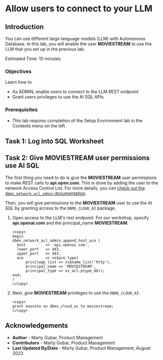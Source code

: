 # Allow users to connect to your LLM
## Introduction

You can use different large language models (LLM) with Autonomous Database. In this lab, you will enable the user **MOVIESTREAM** to use the LLM that you set up in the previous lab.

Estimated Time: 10 minutes.

### Objectives

Learn how to
* As ADMIN, enable users to connect to the LLM REST endpoint
* Grant users privileges to use the AI SQL APIs

### Prerequisites
- This lab requires completion of the Setup Environment lab in the Contents menu on the left.


## Task 1: Log into SQL Worksheet 
[](include:adb-connect-with-sql-worksheet-body.md)

## Task 2: Give MOVIESTREAM user permissions use AI SQL
The first thing you need to do is give the **MOVIESTREAM** user permissions to make REST calls to **api.open.com**. This is done by adding the user to the network Access Control List. For more details, you can [check out the `dbms_network_acl_admin` documentation](https://docs.oracle.com/en/database/oracle/oracle-database/19/arpls/DBMS_NETWORK_ACL_ADMIN.html#GUID-254AE700-B355-4EBC-84B2-8EE32011E692).

Then, you will give permissions to the **MOVIESTREAM** user to use the AI SQL by granting access to the `DBMS_CLOUD_AI` package.

1. Open access to the LLM's rest endpoint. For our workshop, specify **api.openai.com** and the principal_name **MOVIESTREAM**.

    ```
    <copy>
    begin
    dbms_network_acl_admin.append_host_ace (
      host         => 'api.openai.com',
      lower_port   => 443,
      upper_port   => 443,
      ace          => xs$ace_type(
          privilege_list => xs$name_list('http'),
          principal_name => 'MOVIESTREAM',
          principal_type => xs_acl.ptype_db));
    end;
    /
    </copy>
    ```

2. Next, give **MOVIESTREAM** privileges to use the `DBMS_CLOUD_AI`:

    ```
    <copy>
    grant execute on dbms_cloud_ai to moviestream;
    </copy>
    ```



## Acknowledgements
  * **Author** - Marty Gubar, Product Management
  * **Contributors** -  Marty Gubar, Product Management
* **Last Updated By/Date** - Marty Gubar, Product Management, August 2023